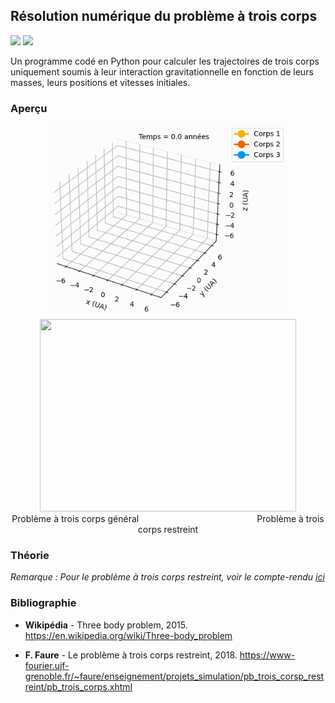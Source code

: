 ## Résolution numérique du problème à trois corps

![](https://img.shields.io/badge/Language-Python-blue.png) ![](https://img.shields.io/badge/Version-finale-success.png)

Un programme codé en Python pour calculer les trajectoires de trois corps uniquement soumis à leur interaction gravitationnelle en fonction de leurs masses, leurs positions et vitesses initiales.

### Aperçu

<div align="center">
  <img src="/resources/problème-à-trois-corps-général.gif" width="380" height="308"/> <img src="/resources/problème-à-trois-corps-restreint.gif" width="410" height="308"/>
</div>

<div align="center">
  Problème à trois corps général                                                Problème à trois corps restreint
</div>

### Théorie

*Remarque : Pour le problème à trois corps restreint, voir le compte-rendu [ici](https://github.com/nathanzimniak/three-body-problem/blob/main/probl%C3%A8me-%C3%A0-trois-corps-restreint/Compte-Rendu.pdf)*

### Bibliographie

- **Wikipédia** - Three body problem, 2015. https://en.wikipedia.org/wiki/Three-body_problem

- **F. Faure** - Le problème à trois corps restreint, 2018. https://www-fourier.ujf-grenoble.fr/~faure/enseignement/projets_simulation/pb_trois_corsp_restreint/pb_trois_corps.xhtml
